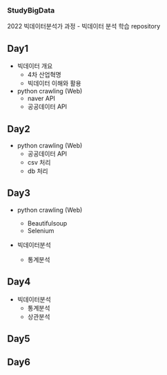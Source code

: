 ### StudyBigData
2022 빅데이터분석가 과정 - 빅데이터 분석 학습 repository

## Day1
- 빅데이터 개요
  - 4차 산업혁명
  - 빅데이터 이해와 활용
- python crawling (Web)
  - naver API
  - 공공데이터 API
 
## Day2
- python crawling (Web)
   - 공공데이터 API
    - csv 처리
    - db 처리


## Day3
- python crawling (Web)
  - Beautifulsoup
  - Selenium

- 빅데이터분석
  - 통계분석

## Day4
- 빅데이터분석
  - 통계분석
  - 상관분석
 

## Day5

## Day6

